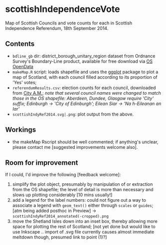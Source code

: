 scottishIndependenceVote
========

Map of Scottish Councils and vote counts for each in Scottish Independence Referendum, 18th September 2014.

## Contents
- `bdline_gb` dir: district_borough_unitary_region dataset from Ordnance Survey's Boundary-Line product, available for free download via [OS OpenData](http://www.ordnancesurvey.co.uk/opendata/viewer/index.html)
- `makeMap.R` script: loads shapefile and uses the [ggplot](http://ggplot2.org/) package to plot a map of Scotland, with each council filled according to its proportion of 'Yes' votes;
- `referendumResults.csv`: election counts for each council, downloaded from [City A.M.](http://www.cityam.com/1411046935/who-won-where-how-scottish-councils-voted-independence-referendum-results-map); _note that several council names were changed to match those in the OS shapefile: Aberdeen, Dundee, Glasgow require 'City' suffix; Edinburgh -> 'City of Edinburgh'; Eilean Siar -> 'Na h-Eileanan an Iar'_
- `scottishIndyRef2014.svg|.png`: plot output from the above.

## Workings
- the makeMap Rscript should be well commented; if anything's unclear, please contact me [suggested improvements welcome also].

## Room for improvement
If I could, I'd improve the following [feedback welcome]:
1. simplify the plot object, presumably by manipulation of or extraction from the OS shapefile; the level of detail is more than necessary and slows up plotting considerably [10 mins usually!]
2. add a legend for the label numbers: could not figure out a way to associate a legend with `geom_text()` either through `scales` or `guides`; [atm being added posthoc in Preview] -> `scottishIndyRef2014_annotated(-cropped).png`
3. move the Shetland Isles down into an inset box, thereby allowing more space for plotting the rest of Scotland; [not yet done but would like to use Inkscape .. import of .svg file currently causes almost immediate meltdown though, presumed link to point (1)?]
